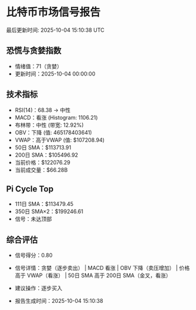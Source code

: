 # 比特币市场信号报告

最后更新时间: 2025-10-04 15:10:38 UTC

## 恐慌与贪婪指数
- 情绪值：71（贪婪）
- 更新时间：2025-10-04 00:00:00

## 技术指标
- RSI(14)：68.38 → 中性
- MACD：看涨 (Histogram: 1106.21)
- 布林带：中性 (带宽: 12.92%)
- OBV：下降 (值: 465178403641)
- VWAP：高于VWAP (值: $107208.94)
- 50日 SMA：$113713.91
- 200日 SMA：$105496.92
- 当前价格：$122076.29
- 当前成交量：$66.28B

## Pi Cycle Top
- 111日 SMA：$113479.45
- 350日 SMA×2：$199246.61
- 信号：未达顶部

## 综合评估
- 信号得分：0.80
- 信号详情：贪婪（逐步卖出） | MACD 看涨 | OBV 下降（卖压增加） | 价格高于 VWAP（看涨） | 50日 SMA 高于 200日 SMA（金叉，看涨）
- 建议操作：逐步买入

- 报告生成时间：2025-10-04 15:10:38